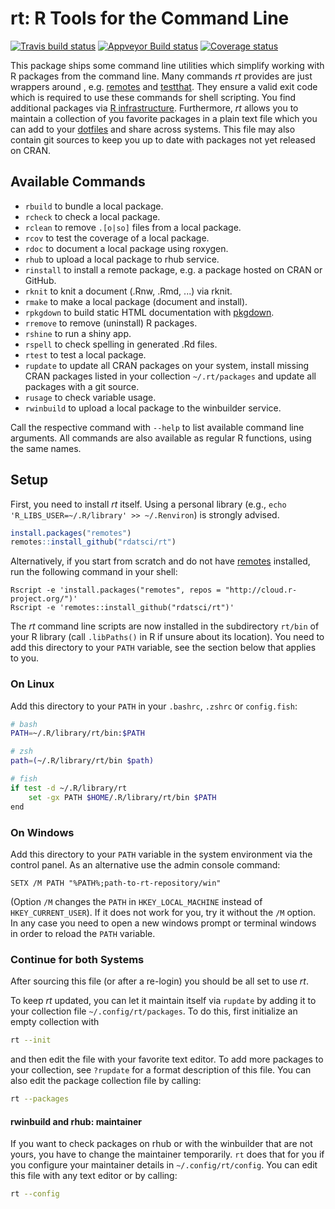 # rt: R Tools for the Command Line

[![Travis build status](https://travis-ci.org/rdatsci/rt.svg?branch=master)](https://travis-ci.org/rdatsci/rt)
[![Appveyor Build status](https://ci.appveyor.com/api/projects/status/ar7vr5539eir7rgm/branch/master?svg=true)](https://ci.appveyor.com/project/jakob-r/rt-a6dyg/branch/master)
[![Coverage status](https://coveralls.io/repos/github/rdatsci/rt/badge.svg)](https://coveralls.io/r/rdatsci/rt?branch=master)

This package ships some command line utilities which simplify working with R packages from the command line.
Many commands *rt* provides are just wrappers around , e.g. [remotes](https://github.com/r-lib/remotes) and [testthat](https://github.com/r-lib/testthat).
They ensure a valid exit code which is required to use these commands for shell scripting.
You find additional packages via [R infrastructure](https://github.com/r-lib).
Furthermore, *rt* allows you to maintain a collection of you favorite packages in a plain text file which you can add to your [dotfiles](https://dotfiles.github.io/) and share across systems.
This file may also contain git sources to keep you up to date with packages not yet released on CRAN.


## Available Commands
* `rbuild` to bundle a local package.
* `rcheck` to check a local package.
* `rclean` to remove `.[o|so]` files from a local package.
* `rcov` to test the coverage of a local package.
* `rdoc` to document a local package using roxygen.
* `rhub` to upload a local package to rhub service.
* `rinstall` to install a remote package, e.g. a package hosted on CRAN or GitHub.
* `rknit` to knit a document (.Rnw, .Rmd, ...) via rknit.
* `rmake` to make a local package (document and install).
* `rpkgdown` to build static HTML documentation with [pkgdown](https://github.com/hadley/pkgdown).
* `rremove` to remove (uninstall) R packages.
* `rshine` to run a shiny app.
* `rspell` to check spelling in generated .Rd files.
* `rtest` to test a local package.
* `rupdate` to update all CRAN packages on your system, install missing CRAN packages listed in your collection `~/.rt/packages` and update all packages with a git source.
* `rusage` to check variable usage.
* `rwinbuild` to upload a local package to the winbuilder service.

Call the respective command with `--help` to list available command line arguments.
All commands are also available as regular R functions, using the same names.


## Setup
First, you need to install *rt* itself.
Using a personal library (e.g., `echo 'R_LIBS_USER=~/.R/library' >> ~/.Renviron`) is strongly advised.
```r
install.packages("remotes")
remotes::install_github("rdatsci/rt")
```
Alternatively, if you start from scratch and do not have [remotes](https://github.com/r-lib/remotes) installed, run the following command in your shell:
```{sh}
Rscript -e 'install.packages("remotes", repos = "http://cloud.r-project.org/")'
Rscript -e 'remotes::install_github("rdatsci/rt")'
```

The *rt* command line scripts are now installed in the subdirectory `rt/bin` of your R library (call `.libPaths()` in R if
unsure about its location). You need to add this directory to your `PATH` variable, see the section below that applies to you.


### On Linux
Add this directory to your `PATH` in your `.bashrc`, `.zshrc` or `config.fish`:
```sh
# bash
PATH=~/.R/library/rt/bin:$PATH

# zsh
path=(~/.R/library/rt/bin $path)

# fish
if test -d ~/.R/library/rt
    set -gx PATH $HOME/.R/library/rt/bin $PATH
end
```


### On Windows
Add this directory to your `PATH` variable in the system environment via the control panel.
As an alternative use the admin console command:
```
SETX /M PATH "%PATH%;path-to-rt-repository/win"
```
(Option `/M` changes the `PATH` in `HKEY_LOCAL_MACHINE` instead of `HKEY_CURRENT_USER`).
If it does not work for you, try it without the `/M` option.
In any case you need to open a new windows prompt or terminal windows in order to reload the `PATH` variable.


### Continue for both Systems
After sourcing this file (or after a re-login) you should be all set to use *rt*.

To keep *rt* updated, you can let it maintain itself via `rupdate` by adding it to your collection file `~/.config/rt/packages`.
To do this, first initialize an empty collection with
```sh
rt --init
```
and then edit the file with your favorite text editor.
To add more packages to your collection, see `?rupdate` for a format description of this file.
You can also edit the package collection file by calling:
```sh
rt --packages
```

#### rwinbuild and rhub: maintainer
If you want to check packages on rhub or with the winbuilder that are not yours, you have to change the maintainer temporarily.
`rt` does that for you if you configure your maintainer details in `~/.config/rt/config`.
You can edit this file with any text editor or by calling:
```sh
rt --config
```


